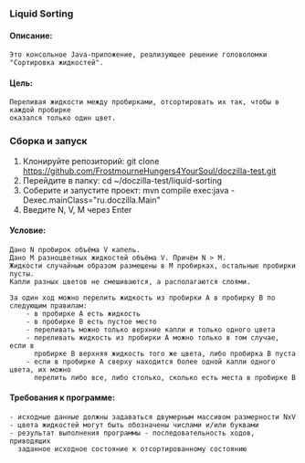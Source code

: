 ### Liquid Sorting

#### Описание:
    Это консольное Java-приложение, реализующее решение головоломки "Сортировка жидкостей".

#### Цель: 
    Переливая жидкости между пробирками, отсортировать их так, чтобы в каждой пробирке 
    оказался только один цвет.

### Сборка и запуск
  1. Клонируйте репозиторий: git clone https://github.com/FrostmourneHungers4YourSoul/doczilla-test.git
  2. Перейдите в папку: cd ~/doczilla-test/liquid-sorting
  3. Соберите и запустите проект: mvn compile exec:java -Dexec.mainClass="ru.doczilla.Main"
  4. Введите N, V, M через Enter

#### Условие:
    Дано N пробирок объёма V капель.
    Дано M разноцветных жидкостей объёма V. Причём N > M.
    Жидкости случайным образом размещены в M пробирках, остальные пробирки пусты.
    Капли разных цветов не смешиваются, а располагаются слоями.
    
    За один ход можно перелить жидкость из пробирки A в пробирку B по следующим правилам:
        - в пробирке A есть жидкость
        - в пробирке B есть пустое место
        - переливать можно только верхние капли и только одного цвета
        - переливать жидкость из пробирки A можно только в том случае, если в
          пробирке B верхняя жидкость того же цвета, либо пробирка B пуста
        - если в пробирке A сверху находится более одной капли одного цвета, их можно
          перелить либо все, либо столько, сколько есть места в пробирке B

#### Требования к программе:
    - исходные данные должны задаваться двумерным массивом размерности NxV
    - цвета жидкостей могут быть обозначены числами и/или буквами
    - результат выполнения программы - последовательность ходов, приводящих
      заданное исходное состояние к отсортированному состоянию

